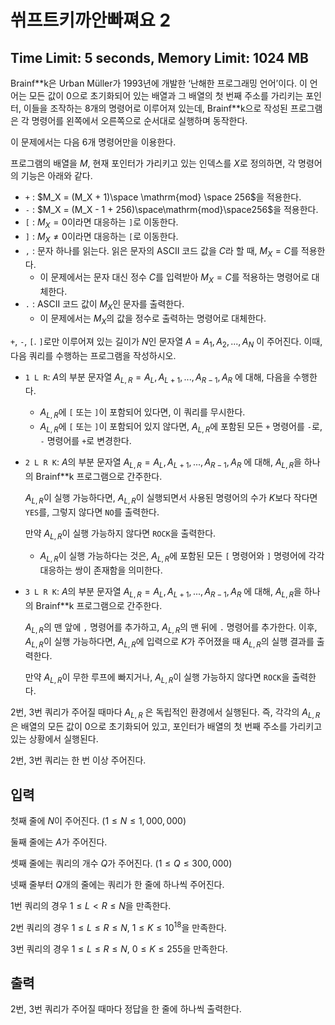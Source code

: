 # 쒸프트키까안빠쪄요 2
## Time Limit: 5 seconds, Memory Limit: 1024 MB

Brainf\*\*k은 Urban Müller가 1993년에 개발한 ‘난해한 프로그래밍 언어’이다. 이 언어는 모든 값이 0으로 초기화되어 있는 배열과 그 배열의 첫 번째 주소를 가리키는 포인터, 이들을 조작하는 8개의 명령어로 이루어져 있는데, Brainf\*\*k으로 작성된 프로그램은 각 명령어를 왼쪽에서 오른쪽으로 순서대로 실행하며 동작한다.

이 문제에서는 다음 6개 명령어만을 이용한다.

프로그램의 배열을 $M$, 현재 포인터가 가리키고 있는 인덱스를 $X$로 정의하면, 각 명령어의 기능은 아래와 같다.

* `+` : $M_X = (M_X + 1)\space \mathrm{mod} \space 256$을 적용한다.
* `-` : $M_X = (M_X - 1 + 256)\space\mathrm{mod}\space256$을 적용한다.
* `[` : $M_X = 0$이라면 대응하는 `]`로 이동한다.
* `]` : $M_X \neq 0$이라면 대응하는 `[`로 이동한다.
* `,` : 문자 하나를 읽는다. 읽은 문자의 ASCII 코드 값을 $C$라 할 때, $M_X = C$를 적용한다.
  * 이 문제에서는 문자 대신 정수 $C$를 입력받아 $M_X = C$를 적용하는 명령어로 대체한다.
* `.` : ASCII 코드 값이 $M_X$인 문자를 출력한다.
  * 이 문제에서는 $M_X$의 값을 정수로 출력하는 명령어로 대체한다.

`+`, `-`, `[`. `]`로만 이루어져 있는 길이가 $N$인 문자열 $A = A_1, A_2, ..., A_N$ 이 주어진다. 이때, 다음 쿼리를 수행하는 프로그램을 작성하시오.

* `1 L R`: $A$의 부분 문자열 $A_{L, R} = A_L, A_{L+1}, ..., A_{R-1}, A_R$ 에 대해, 다음을 수행한다.
  * $A_{L, R}$에 `[` 또는 `]`이 포함되어 있다면, 이 쿼리를 무시한다.
  * $A_{L, R}$에 `[` 또는 `]`이 포함되어 있지 않다면, $A_{L, R}$에 포함된 모든 `+` 명령어를 `-`로, `-` 명령어를 `+`로 변경한다.

* `2 L R K`: $A$의 부분 문자열 $A_{L, R} = A_L, A_{L+1}, ..., A_{R-1}, A_R$ 에 대해, $A_{L, R}$을 하나의 Brainf\*\*k 프로그램으로 간주한다.
    
    $A_{L, R}$이 실행 가능하다면, $A_{L, R}$이 실행되면서 사용된 명령어의 수가 $K$보다 작다면 `YES`를, 그렇지 않다면 `NO`를 출력한다.

    만약 $A_{L, R}$이 실행 가능하지 않다면 `ROCK`을 출력한다.

    * $A_{L, R}$이 실행 가능하다는 것은, $A_{L, R}$에 포함된 모든 `[` 명령어와 `]` 명령어에 각각 대응하는 쌍이 존재함을 의미한다.

* `3 L R K`: $A$의 부분 문자열 $A_{L, R} = A_L, A_{L+1}, ..., A_{R-1}, A_R$ 에 대해, $A_{L, R}$을 하나의 Brainf\*\*k 프로그램으로 간주한다.

    $A_{L, R}$의 맨 앞에 `,` 명령어를 추가하고, $A_{L, R}$의 맨 뒤에 `.` 명령어를 추가한다. 이후, $A_{L, R}$이 실행 가능하다면, $A_{L, R}$에 입력으로 $K$가 주어졌을 때 $A_{L, R}$의 실행 결과를 출력한다.

    만약 $A_{L, R}$이 무한 루프에 빠지거나, $A_{L, R}$이 실행 가능하지 않다면 `ROCK`을 출력한다.

2번, 3번 쿼리가 주어질 때마다 $A_{L, R}$ 은 독립적인 환경에서 실행된다. 즉, 각각의 $A_{L, R}$ 은 배열의 모든 값이 0으로 초기화되어 있고, 포인터가 배열의 첫 번째 주소를 가리키고 있는 상황에서 실행된다.

2번, 3번 쿼리는 한 번 이상 주어진다.

## 입력
첫째 줄에 $N$이 주어진다. ($1 \leq N \leq 1,000,000$)

둘째 줄에는 $A$가 주어진다.

셋째 줄에는 쿼리의 개수 $Q$가 주어진다. ($1 \leq Q \leq 300,000$)

넷째 줄부터 $Q$개의 줄에는 쿼리가 한 줄에 하나씩 주어진다.

1번 쿼리의 경우 $1 \leq L < R \leq N$을 만족한다.

2번 쿼리의 경우 $1 \leq L \leq R \leq N$, $1 \leq K \leq 10^{18}$을 만족한다.

3번 쿼리의 경우 $1 \leq L \leq R \leq N$, $0 \leq K \leq 255$을 만족한다.

## 출력
2번, 3번 쿼리가 주어질 때마다 정답을 한 줄에 하나씩 출력한다.